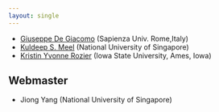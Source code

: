 ```yaml
---
layout: single
---
```




- [Giuseppe De Giacomo](https://www.diag.uniroma1.it/degiacom/) (Sapienza Univ. Rome,Italy)
- [Kuldeep S. Meel](https://www.comp.nus.edu.sg/~meel/) (National University of Singapore)
- [Kristin Yvonne Rozier](https://www.aere.iastate.edu/kyrozier/) (Iowa State University, Ames, Iowa)



## Webmaster

- Jiong Yang (National University of Singapore)
